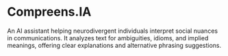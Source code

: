 # Compreens.IA
An AI assistant helping neurodivergent individuals interpret social nuances in communications. It analyzes text for ambiguities, idioms, and implied meanings, offering clear explanations and alternative phrasing suggestions.
